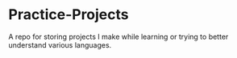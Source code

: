 # Practice-Projects
A repo for storing projects I make while learning or trying to better understand various languages.
